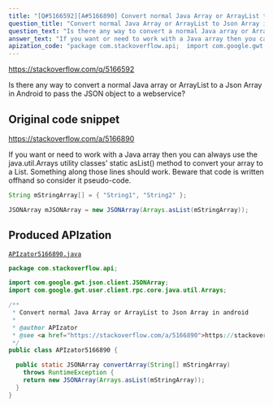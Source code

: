 ```yaml
---
title: "[Q#5166592][A#5166890] Convert normal Java Array or ArrayList to Json Array in android"
question_title: "Convert normal Java Array or ArrayList to Json Array in android"
question_text: "Is there any way to convert a normal Java array or ArrayList to a Json Array in Android to pass the JSON object to a webservice?"
answer_text: "If you want or need to work with a Java array then you can always use the java.util.Arrays utility classes' static asList() method to convert your array to a List. Something along those lines should work. Beware that code is written offhand so consider it pseudo-code."
apization_code: "package com.stackoverflow.api;  import com.google.gwt.json.client.JSONArray; import com.google.gwt.user.client.rpc.core.java.util.Arrays;  /**  * Convert normal Java Array or ArrayList to Json Array in android  *  * @author APIzator  * @see <a href=\"https://stackoverflow.com/a/5166890\">https://stackoverflow.com/a/5166890</a>  */ public class APIzator5166890 {    public static JSONArray convertArray(String[] mStringArray)     throws RuntimeException {     return new JSONArray(Arrays.asList(mStringArray));   } }"
---
```


https://stackoverflow.com/q/5166592

Is there any way to convert a normal Java array or ArrayList to a Json Array in Android to pass the JSON object to a webservice?



## Original code snippet

https://stackoverflow.com/a/5166890

If you want or need to work with a Java array then you can always use the java.util.Arrays utility classes&#x27; static asList() method to convert your array to a List.
Something along those lines should work.
Beware that code is written offhand so consider it pseudo-code.

```java
String mStringArray[] = { "String1", "String2" };

JSONArray mJSONArray = new JSONArray(Arrays.asList(mStringArray));
```

## Produced APIzation

[`APIzator5166890.java`](https://github.com/pasqualesalza/apization-temp-data/raw/master/apizations/java/APIzator5166890.java)

```java
package com.stackoverflow.api;

import com.google.gwt.json.client.JSONArray;
import com.google.gwt.user.client.rpc.core.java.util.Arrays;

/**
 * Convert normal Java Array or ArrayList to Json Array in android
 *
 * @author APIzator
 * @see <a href="https://stackoverflow.com/a/5166890">https://stackoverflow.com/a/5166890</a>
 */
public class APIzator5166890 {

  public static JSONArray convertArray(String[] mStringArray)
    throws RuntimeException {
    return new JSONArray(Arrays.asList(mStringArray));
  }
}

```